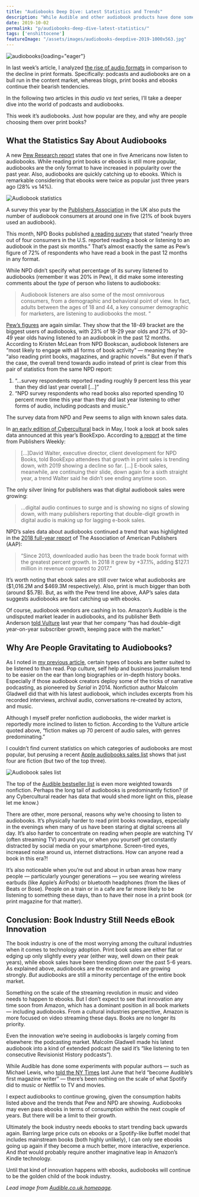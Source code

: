 ```yaml
---
title: "Audiobooks Deep Dive: Latest Statistics and Trends"
description: "While Audible and other audiobook products have done some experiments with popular authors, there’s been nothing on the scale of what Spotify has done to music or Netflix to TV and movies."
date: 2019-10-02
permalink: "p/audiobooks-deep-dive-latest-statistics/"
tags: ['enshittocene']
featureImage: "/assets/images/audiobooks-deepdive-2019-1000x563.jpg"
---
```


![audiobooks](/assets/images/audiobooks-deepdive-2019.jpg){loading="eager"}

In last week’s article, I analyzed [the rise of audio formats](/p/audio-vs-text-rise-of-podcasts-audiobooks/) in comparison to the decline in print formats. Specifically: podcasts and audiobooks are on a bull run in the content market, whereas blogs, print books and ebooks continue their bearish tendencies.

In the following two articles in this _audio vs text_ series, I’ll take a deeper dive into the world of podcasts and audiobooks. 

This week it’s audiobooks. Just how popular are they, and why are people choosing them over print books?

What the Statistics Say About Audiobooks
----------------------------------------

A new [Pew Research report](https://www.pewresearch.org/fact-tank/2019/09/25/one-in-five-americans-now-listen-to-audiobooks/) states that one in five Americans now listen to audiobooks. While reading print books or ebooks is still more popular, audiobooks are the only format to have increased in popularity over the past year. Also, audiobooks are quickly catching up to ebooks. Which is remarkable considering that ebooks were twice as popular just three years ago (28% vs 14%).

![Audiobook statistics](/assets/images/audiobooks-deepdive2.jpg)

A survey this year by the [Publishers Association](https://www.thebookseller.com/news/trade-marks-love-audio-week-survey-shows-21-bookbuyers-consume-audiobooks-1020516) in the UK also puts the number of audiobook consumers at around one in five (21% of book buyers used an audiobook). 

This month, NPD Books published [a reading survey](https://www.npd.com/wps/portal/npd/us/news/press-releases/2019/three-out-of-four-u-s--consumers-read-books-or-listened-to-audiobooks--in-the-past-six-months--the-npd-group-says/) that stated “nearly three out of four consumers in the U.S. reported reading a book or listening to an audiobook in the past six months.” That’s almost exactly the same as Pew’s figure of 72% of respondents who have read a book in the past 12 months in any format. 

While NPD didn’t specify what percentage of its survey listened to audiobooks (remember it was 20% in Pew), it did make some interesting comments about the _type_ of person who listens to audiobooks:

> Audiobook listeners are also some of the most omnivorous consumers, from a demographic and behavioral point of view. In fact, adults between the ages of 18 and 44, a key consumer demographic for marketers, are listening to audiobooks the most. “

[Pew’s figures](https://www.pewresearch.org/fact-tank/2019/09/25/one-in-five-americans-now-listen-to-audiobooks/) are again similar. They show that the 18-49 bracket are the biggest users of audiobooks, with 23% of 18-29 year olds and 27% of 30-49 year olds having listened to an audiobook in the past 12 months. According to Kristen McLean from NPD Bookscan, audiobook listeners are “most likely to engage with all forms of book activity” — meaning they’re “also reading print books, magazines, and graphic novels.” But even if that’s the case, the overall trend towards audio instead of print is clear from this pair of statistics from the same NPD report:

1.  “…survey respondents reported reading roughly 9 percent less this year than they did last year overall \[…\]”
2.  “NPD survey respondents who read books also reported spending 10 percent more time this year than they did last year listening to other forms of audio, including podcasts and music.”

The survey data from NPD and Pew seems to align with known sales data. 

In [an early edition of Cybercultural](/p/audiobooks-continue-strong-growth/) back in May, I took a look at book sales data announced at this year’s BookExpo. According to [a report](https://www.publishersweekly.com/pw/by-topic/industry-news/bea/article/80287-bookexpo-2019-book-sales-off-to-a-slow-start-for-2019.html) at the time from Publishers Weekly:

> \[…\]David Walter, executive director, client development for NPD Books, told BookExpo attendees that growth in print sales is trending down, with 2019 showing a decline so far. \[…\] E-book sales, meanwhile, are continuing their slide, down again for a sixth straight year, a trend Walter said he didn’t see ending anytime soon.

The only silver lining for publishers was that digital audiobook sales were growing:

> …digital audio continues to surge and is showing no signs of slowing down, with many publishers reporting that double-digit growth in digital audio is making up for lagging e-book sales.

NPD’s sales data about audiobooks continued a trend that was highlighted in the [2018 full-year report](https://newsroom.publishers.org/aap-statshot-trade-book-publisher-revenue-increased-by-46-in-2018/) of The Association of American Publishers (AAP):

> “Since 2013, downloaded audio has been the trade book format with the greatest percent growth. In 2018 it grew by +37.1%, adding $127.1 million in revenue compared to 2017.”

It’s worth noting that ebook sales are still over twice what audiobooks are ($1,016.2M and $469.3M respectively). Also, print is much bigger than both (around $5.7B). But, as with the Pew trend line above, AAP’s sales data suggests audiobooks are fast catching up with ebooks. 

Of course, audiobook vendors are cashing in too. Amazon’s Audible is the undisputed market leader in audiobooks, and its publisher Beth Anderson [told Vulture](https://www.vulture.com/2018/09/audiobooks-are-booming-but-how-long-will-that-last.html) last year that her company “has had double-digit year-on-year subscriber growth, keeping pace with the market.”

Why Are People Gravitating to Audiobooks?
-----------------------------------------

As I noted in [my previous article](/p/audio-vs-text-rise-of-podcasts-audiobooks/), certain types of books are better suited to be listened to than read. Pop culture, self help and business journalism tend to be easier on the ear than long biographies or in-depth history books. Especially if those audiobook creators deploy some of the tricks of narrative podcasting, as pioneered by _Serial_ in 2014. Nonfiction author Malcolm Gladwell did that with his latest audiobook, which includes excerpts from his recorded interviews, archival audio, conversations re-created by actors, and music. 

Although I myself prefer nonfiction audiobooks, the wider market is reportedly more inclined to listen to fiction. According to the Vulture article quoted above, “fiction makes up 70 percent of audio sales, with genres predominating.” 

I couldn’t find current statistics on which categories of audiobooks are most popular, but perusing a recent [Apple audiobooks sales list](https://www.publishersweekly.com/pw/by-topic/digital/content-and-e-books/article/81268-apple-books-category-bestsellers-september-22-2019.html) shows that just four are fiction (but two of the top three).

![Audiobook sales list](/assets/images/audiobooks-deepdive3.png) 

The top of the [Audible bestseller list](https://www.audible.com.au/adblbestsellers) is even more weighted towards nonfiction. Perhaps the long tail of audiobooks is predominantly fiction? (if any Cybercultural reader has data that would shed more light on this, please let me know.) 

There are other, more personal, reasons why we’re choosing to listen to audiobooks. It’s physically harder to read print books nowadays, especially in the evenings when many of us have been staring at digital screens all day. It’s also harder to concentrate on reading when people are watching TV (often streaming TV) around you, or when _you_ yourself get constantly distracted by social media on your smartphone. Screen-tired eyes, increased noise around us, internet distractions. How can anyone read a book in this era?! 

It’s also noticeable when you’re out and about in urban areas how many people — particularly younger generations — you see wearing wireless earbuds (like Apple’s AirPods) or bluetooth headphones (from the likes of Beats or Bose). People on a train or in a cafe are far more likely to be listening to something these days, than to have their nose in a print book (or print magazine for that matter).

Conclusion: Book Industry Still Needs eBook Innovation
------------------------------------------------------

The book industry is one of the most worrying among the cultural industries when it comes to technology adoption. Print book sales are either flat or edging up only slightly every year (either way, well down on their peak years), while ebook sales have been trending down over the past 5-6 years. As explained above, audiobooks are the exception and are growing strongly. _But_ audiobooks are still a minority percentage of the entire book market. 

Something on the scale of the streaming revolution in music and video needs to happen to ebooks. But I don’t expect to see that innovation any time soon from Amazon, which has a dominant position in all book markets — including audiobooks. From a cultural industries perspective, Amazon is more focused on video streaming these days. Books are no longer its priority. 

Even the innovation we’re seeing in audiobooks is largely coming from elsewhere: the podcasting market. Malcolm Gladwell made his latest audiobook into a kind of extended podcast (he said it’s “like listening to ten consecutive Revisionist History podcasts”). 

While Audible has done some experiments with popular authors — such as Michael Lewis, who [told the NY Times](https://www.nytimes.com/2018/06/02/books/audible-michael-lewis-audiobooks.html) last June that he’d “become Audible’s first magazine writer” — there’s been nothing on the scale of what Spotify did to music or Netflix to TV and movies. 

I expect audiobooks to continue growing, given the consumption habits listed above and the trends that Pew and NPD are showing. Audiobooks may even pass ebooks in terms of consumption within the next couple of years. But there will be a limit to their growth. 

Ultimately the book industry needs ebooks to start trending back upwards again. Barring large price cuts on ebooks or a Spotify-like buffet model that includes mainstream books (both highly unlikely), I can only see ebooks going up again if they become a much better, more interactive, experience. And _that_ would probably require another imaginative leap in Amazon’s Kindle technology. 

Until that kind of innovation happens with ebooks, audiobooks will continue to be the golden child of the book industry. 

_Lead image from [Audible.co.uk homepage](https://www.audible.co.uk/)._
